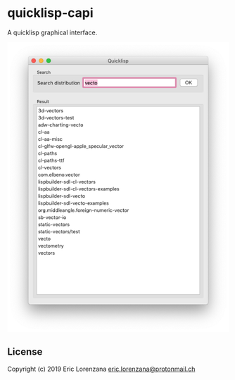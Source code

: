 # quicklisp-capi

A quicklisp graphical interface.

![](./screenshot.png)

## License

Copyright (c) 2019 Eric Lorenzana <eric.lorenzana@protonmail.ch>
